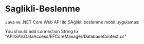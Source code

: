 # Saglikli-Beslenme
Java ve .NET Core Web API ile SAğlıklı beslenme mobil uygulaması

You should add connection String to "API/SAV.DataAccess/EFCoreManager/DatabaseContext.cs"

